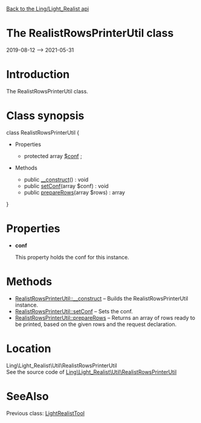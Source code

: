 [Back to the Ling/Light_Realist api](https://github.com/lingtalfi/Light_Realist/blob/master/doc/api/Ling/Light_Realist.md)



The RealistRowsPrinterUtil class
================
2019-08-12 --> 2021-05-31






Introduction
============

The RealistRowsPrinterUtil class.



Class synopsis
==============


class <span class="pl-k">RealistRowsPrinterUtil</span>  {

- Properties
    - protected array [$conf](#property-conf) ;

- Methods
    - public [__construct](https://github.com/lingtalfi/Light_Realist/blob/master/doc/api/Ling/Light_Realist/Util/RealistRowsPrinterUtil/__construct.md)() : void
    - public [setConf](https://github.com/lingtalfi/Light_Realist/blob/master/doc/api/Ling/Light_Realist/Util/RealistRowsPrinterUtil/setConf.md)(array $conf) : void
    - public [prepareRows](https://github.com/lingtalfi/Light_Realist/blob/master/doc/api/Ling/Light_Realist/Util/RealistRowsPrinterUtil/prepareRows.md)(array $rows) : array

}




Properties
=============

- <span id="property-conf"><b>conf</b></span>

    This property holds the conf for this instance.
    
    



Methods
==============

- [RealistRowsPrinterUtil::__construct](https://github.com/lingtalfi/Light_Realist/blob/master/doc/api/Ling/Light_Realist/Util/RealistRowsPrinterUtil/__construct.md) &ndash; Builds the RealistRowsPrinterUtil instance.
- [RealistRowsPrinterUtil::setConf](https://github.com/lingtalfi/Light_Realist/blob/master/doc/api/Ling/Light_Realist/Util/RealistRowsPrinterUtil/setConf.md) &ndash; Sets the conf.
- [RealistRowsPrinterUtil::prepareRows](https://github.com/lingtalfi/Light_Realist/blob/master/doc/api/Ling/Light_Realist/Util/RealistRowsPrinterUtil/prepareRows.md) &ndash; Returns an array of rows ready to be printed, based on the given rows and the request declaration.





Location
=============
Ling\Light_Realist\Util\RealistRowsPrinterUtil<br>
See the source code of [Ling\Light_Realist\Util\RealistRowsPrinterUtil](https://github.com/lingtalfi/Light_Realist/blob/master/Util/RealistRowsPrinterUtil.php)



SeeAlso
==============
Previous class: [LightRealistTool](https://github.com/lingtalfi/Light_Realist/blob/master/doc/api/Ling/Light_Realist/Tool/LightRealistTool.md)<br>
